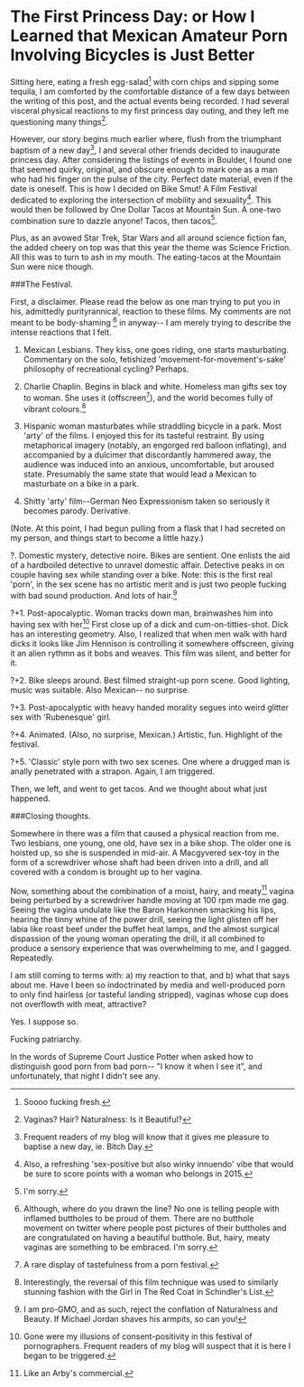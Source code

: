 The First Princess Day: or How I Learned that Mexican Amateur Porn Involving  Bicycles is Just Better
===============================================================================

Sitting here, eating a fresh egg-salad[^1] with corn chips and sipping some tequila, I am comforted by the comfortable distance of a few days between the writing of this post, and the
actual events being recorded. I had several visceral physical reactions to my first princess
day outing, and they left me questioning many things[^3].

However, our story begins much earlier where, flush from the triumphant baptism of a new day[^15], I and several other friends decided to inaugurate princess day. After considering the listings of events in Boulder, I found one that seemed quirky, original, and obscure enough to mark one as a man who had his finger on the pulse of the city. Perfect date material, even
if the date is oneself. This is how I decided on Bike Smut! A Film Festival dedicated to
exploring the intersection of mobility and sexuality[^4]. This would then be followed by
One Dollar Tacos at Mountain Sun. A one-two combination sure to dazzle anyone! Tacos, then tacos[^5]. 

Plus, as an avowed Star Trek, Star Wars and all around science fiction fan, the added cheery on top was that this year the theme was Science Friction. All this was to turn to ash in my mouth. The eating-tacos at the Mountain Sun were nice though.

###The Festival.

First, a disclaimer. Please read the below as one man trying to put you in his, admittedly purityrannical, reaction to these films. My comments are not meant to be body-shaming [^6] in anyway-- I am merely trying to describe the intense reactions that I felt.

1. Mexican Lesbians. They kiss, one goes riding, one starts masturbating. Commentary on the 
solo, fetishized 'movement-for-movement's-sake' philosophy of recreational cycling? Perhaps.

2. Charlie Chaplin. Begins in black and white. Homeless man gifts sex toy to woman. She uses it (offscreen[^7]), and the world becomes fully of vibrant colours.[^8]

3. Hispanic woman masturbates while straddling bicycle in a park. Most 'arty' of the films. I enjoyed this for its tasteful restraint. By using metaphorical imagery (notably, an engorged red balloon inflating), and accompanied by a dulcimer that discordantly hammered away, the audience was induced into an anxious, uncomfortable, but aroused state. Presumably the same state that would lead a Mexican to masturbate on a bike in a park. 

4. Shitty 'arty' film--German Neo Expressionism taken so seriously it becomes parody. Derivative.

(Note. At this point, I had begun pulling from a flask that I had secreted on my person, and things start to become a little hazy.)

?. Domestic mystery, detective noire. Bikes are sentient. One enlists the aid of a hardboiled detective to unravel domestic affair. Detective peaks in on couple having sex while standing over a bike. Note: this is the first real 'porn', in the sex scene has no artistic merit and is just two people fucking with bad sound production. And lots of hair.[^10]

?+1. Post-apocalyptic. Woman tracks down man, brainwashes him into having sex with her[^11] First close up of a dick and cum-on-titties-shot. Dick has an interesting geometry. Also, I realized that when men walk with hard dicks it looks like Jim Hennison is controlling it somewhere offscreen, giving it an alien rythmn as it bobs and weaves. This film was silent, and better for it. 

?+2. Bike sleeps around. Best filmed straight-up porn scene. Good lighting, music was suitable. Also Mexican-- no surprise.

?+3. Post-apocalyptic with heavy handed morality segues into weird glitter sex with 'Rubenesque' girl.

?+4. Animated. (Also, no surprise, Mexican.) Artistic, fun. Highlight of the festival.

?+5. 'Classic' style porn with two sex scenes. One where a drugged man is anally penetrated with a strapon. Again, I am triggered.

Then, we left, and went to get tacos. And we thought about what just happened.


###Closing thoughts.

Somewhere in there was a film that caused a physical reaction from me. Two lesbians, one young, one old, have sex in a bike shop. The older one is hoisted up, so she is suspended in mid-air. A Macgyvered sex-toy in the form of a screwdriver whose shaft had been driven into a drill, and all covered with a condom is brought up to her vagina. 

Now, something about the combination of a moist, hairy, and meaty[^13] vagina being perturbed by a screwdriver handle moving at 100 rpm made me gag.
Seeing the vagina undulate like the Baron Harkonnen smacking his lips, hearing the tinny whine of the power drill, seeing the light glisten off her labia like roast beef under the buffet heat lamps, and the almost surgical dispassion of the young woman operating the drill, it all combined to produce a sensory experience that was overwhelming to me, and I gagged. Repeatedly. 

I am still coming to terms with: a) my reaction to that, and b) what that says about me. Have I been so
indoctrinated by media and well-produced porn to only find hairless (or tasteful landing stripped), vaginas whose cup does not overflowth with meat, attractive?

Yes. I suppose so.



Fucking patriarchy.


In the words of Supreme Court Justice Potter when asked how to distinguish good porn from bad porn-- "I know it when I see it", and unfortunately, that night I didn't see any.

[^1]: Soooo fucking fresh[^2].
[^2]: The small, unintended pleasures of bachelor living.
[^3]: Vaginas? Hair? Naturalness: Is it Beautiful?
[^4]: Also, a refreshing 'sex-positive but also winky innuendo' vibe that would be sure to score points with a woman who belongs in 2015.
[^5]: I'm sorry.
[^6]: Although, where do you drawn the line? No one is telling people with inflamed buttholes to be proud of them. There are no butthole movement on twitter where people post pictures of their buttholes and are congratulated on having a beautiful butthole. But, hairy, meaty vaginas are something to be embraced. I'm sorry.
[^7]: A rare display of tastefulness from a porn festival.[^9]
[^8]: Interestingly, the reversal of this film technique was used to similarly stunning fashion with the Girl in The Red Coat in Schindler's List.
[^9]: Make no mistake, at this point all notions of a Tasteful Burlesque Show of innuendo and sex-positivity were gone. I was watching pornography. With friends. In a bar. And the sound production was terrible.
[^10]: I am pro-GMO, and as such, reject the conflation of Naturalness and Beauty. If Michael Jordan shaves his armpits, so can you!
[^11]: Gone were my illusions of consent-positivity[^12] in this festival of pornographers. Frequent readers of my blog will suspect that it is here I began to be triggered.
[^12]: Although, it does raise interesting questions of consent. How would I have felt if the genders were reversed? (even ickier) If it happened over the course of a week and she just manipulated (was charming) him into having sex with her would I feel icky then? (no).  
[^13]: Like an Arby's commercial.
[^15]: Frequent readers of my blog will know that it gives me pleasure to baptise a new day, ie. Bitch Day.
